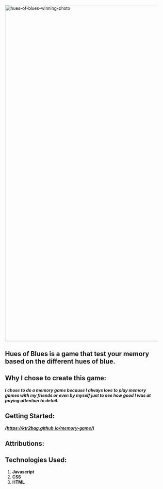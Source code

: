 <img alt="hues-of-blues-winning-photo" width="1109" alt="8A7AA2C0-A3B9-4775-90AF-B11ED23675FB" src="https://github.com/user-attachments/assets/214a5b04-8cc0-4847-b0c4-ec23a20b59eb">

## Hues of Blues is a game that test your memory based on the different hues of blue.

## Why I chose to create this game:
##### I chose to do a memory game because I always love to play memory games with my friends or even by myself just to see how good I was at paying attention to detail.

## Getting Started:
##### (https://ktr2bqg.github.io/memory-game/)

## Attributions:

## Technologies Used:
1. **Javascript**
2. **CSS**
3. **HTML**




